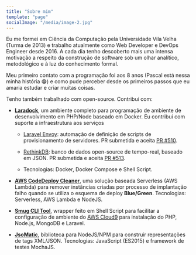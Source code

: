 ```yaml
---
title: "Sobre mim"
template: "page"
socialImage: "/media/image-2.jpg"
---
```


Eu me formei em Ciência da Computação pela Universidade Vila Velha (Turma de 2013) e
trabalho atualmente como Web Developer e DevOps Engineer desde 2016. A cada dia tenho
descoberto mais uma intensa motivação a respeito da construção de software sob um olhar
analítico, metodológico e à luz do conhecimento formal.

Meu primeiro contato com a programação foi aos 8 anos (Pascal está nessa minha história 😁)
e como pude perceber desde os primeiros passos que eu amaria estudar e criar muitas coisas.

Tenho também trabalhado com open-source. Contribuí com:

* [**Laradock**](https://github.com/laradock/laradock), um ambiente completo para programação
de ambiente de desenvolvimento em PHP/Node baseado em Docker. Eu contribui com suporte a
infraestrutura aos serviços
  - [Laravel Envoy](https://laravel.com/docs/6.x/envoy): automação de definição de scripts
  de provisionamento de servidores. PR submetida e aceita [PR #510](https://github.com/laradock/laradock/pull/510).

  - [RethinkDB](https://rethinkdb.com/): banco de dados open-source de tempo-real, baseado
  em JSON. PR submetida e aceita [PR #513](https://github.com/laradock/laradock/pull/513).

  - Tecnologias: Docker, Docker Compose e Shell Script.

* [**AWS CodeDeploy Cleaner**](https://github.com/cristiancmello/codedeploy-cleaner), uma solução
baseada Serverless (AWS Lambda) para remover instâncias criadas por processo de implantação falho
quando se utiliza o esquema de deploy **Blue/Green**. Tecnologias: Serverless, AWS Lambda e NodeJS.

* [**Smug CLI Tool**](https://github.com/cristiancmello/smug), wrapper feito em Shell Script para
facilitar a configuração de ambiente do [AWS Cloud9](https://aws.amazon.com/cloud9) para instalação
do PHP, Node.js, MongoDB e Laravel.

* [**JsoMatic**](https://github.com/cristiancmello/jsomatic), biblioteca para NodeJS/NPM para construir
representações de tags XML/JSON. Tecnologias: JavaScript (ES2015) e framework de testes MochaJS.